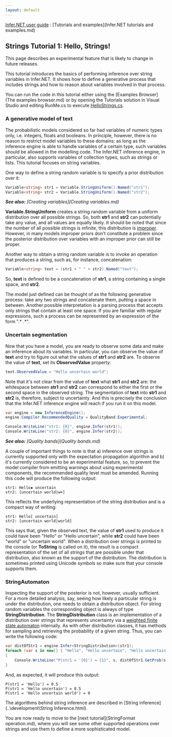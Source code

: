 ```yaml
---
layout: default 
--- 
```

[Infer.NET user guide](index.md) : [Tutorials and examples](Infer.NET tutorials and examples.md)

## Strings Tutorial 1: Hello, Strings!

This page describes an experimental feature that is likely to change in future releases.

This tutorial introduces the basics of performing inference over string variables in Infer.NET. It shows how to define a generative process that includes strings and how to reason about variables involved in that process.

You can run the code in this tutorial either using the [Examples Browser](The examples browser.md) or by opening the Tutorials solution in Visual Studio and editing RunMe.cs to execute [HelloStrings.cs](https://github.com/dotnet/infer/blob/master/src/Tutorials/HelloStrings.cs).

### A generative model of text

The probabilistic models considered so far had variables of numeric types only, i.e. integers, floats and booleans. In principle, however, there is no reason to restrict model variables to these domains: as long as the inference engine is able to handle variables of a certain type, such variables should be allowed in the modelling code. The Infer.NET inference engine, in particular, also supports variables of collection types, such as strings or lists. This tutorial focuses on string variables.

One way to define a string random variable is to specify a prior distribution over it:

```csharp
Variable<string> str1 = Variable.StringUniform().Named("str1");  
Variable<string> str2 = Variable.StringUniform().Named("str2");
```

_**See also:** [Creating variables](Creating variables.md)_

**Variable.StringUniform** creates a string random variable from a uniform distribution over all possible strings. So, both **str1** and **str2** can potentially take any value, and all values are equally likely. It should be noted that since the number of all possible strings is infinite, this distribution is [improper](http://en.wikipedia.org/wiki/Prior_probability#Improper_priors). However, in many models improper priors don't constitute a problem since the posterior distribution over variables with an improper prior can still be proper.

Another way to obtain a string random variable is to invoke an operation that produces a string, such as, for instance, concatenation:

```csharp
Variable<string> text = (str1 + " " + str2).Named("text");
```

So, **text** is defined to be a concatenation of **str1**, a string containing a single space, and **str2**.

The model just defined can be thought of as the following generative process: take any two strings and concatenate them, putting a space in between. Another possible interpretation is a parsing process that accepts only strings that contain at least one space. If you are familiar with regular expressions, such a process can be represented by an expression of the form ".* .*".

### Uncertain segmentation

Now that you have a model, you are ready to observe some data and make an inference about its variables. In particular, you can observe the value of **text** and try to figure out what the values of **str1** and **str2** are. To observe the value of **text**, set its **ObservedValue** property:

```csharp
text.ObservedValue = "Hello uncertain world";
```

Note that it's not clear from the value of **text** what **str1** and **str2** are: the whitespace between **str1** and **str2** can correspond to either the first or the second space in the observed string. The segmentation of **text** into **str1** and **str2** is, therefore, subject to uncertainty. And this is precisely the conclusion that the Infer.NET inference engine will reach if you run it on this model.

```csharp
var engine = new InferenceEngine();  
engine.Compiler.RecommendedQuality = QualityBand.Experimental;  

Console.WriteLine("str1: {0}", engine.Infer(str1));  
Console.WriteLine("str2: {0}", engine.Infer(str2));
```

_**See also:** [Quality bands](Quality bands.md)_

A couple of important things to note is that a) inference over strings is currently supported only with the expectation propagation algorithm and b) it's currently considered to be an experimental feature, so, to prevent the model compiler from emitting warnings about using experimental components, the recommended quality level must be amended. Running this code will produce the following output:

```
str1: Hello▪ uncertain
str2: [uncertain world|w➥]
```
This reflects the underlying representation of the string distribution and is a compact way of writing:
```
str1: Hello[ uncertain]  
str2: [uncertain world|world]
```
This says that, given the observed text, the value of **str1** used to produce it could have been "Hello" or "Hello uncertain", while **str2** could have been "world" or "uncertain world".
When a distribution over strings is printed to the console (or **ToString** is called on it), the result is a compact representation of the set of all strings that are possible under that distribution, also known as the support of the distribution. The distribution is sometimes printed using Unicode symbols so make sure that your console supports them.

### StringAutomaton

Inspecting the support of the posterior is not, however, usually sufficient. For a more detailed analysis, say, seeing how likely a particular string is under the distribution, one needs to obtain a distribution object. For string random variables the corresponding object is always of type **StringDistribution**. The **StringDistribution** class is an implementation of a distribution over strings that represents uncertainty via a [weighted finite state automaton](http://en.wikipedia.org/wiki/Finite_state_transducer#Weighted_automata) internally. As with other distribution classes, it has methods for sampling and retrieving the probability of a given string. Thus, you can write the following code:

```csharp
var distOfStr1 = engine.Infer<StringDistribution>(str1);  
foreach (var s in new[] { "Hello", "Hello uncertain", "Hello uncertain world" })  
{  
    Console.WriteLine("P(str1 = '{0}') = {1}", s, distOfStr1.GetProb(s));  
}
```

And, as expected, it will produce this output:

```
P(str1 = 'Hello') = 0.5  
P(str1 = 'Hello uncertain') = 0.5  
P(str1 = 'Hello uncertain world') = 0
```

The algorithms behind string inference are described in [String inference](..\development\String Inference.html).

You are now ready to move to the [next tutorial](StringFormat operation.md), where you will see some other supported operations over strings and use them to define a more sophisticated model.
